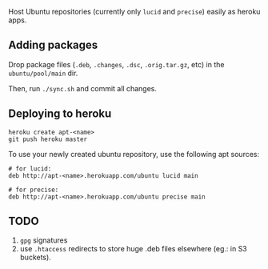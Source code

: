 Host Ubuntu repositories (currently only `lucid` and `precise`) easily as heroku apps.

## Adding packages

Drop package files (`.deb`, `.changes`, `.dsc`, `.orig.tar.gz`, etc) in the `ubuntu/pool/main` dir.

Then, run `./sync.sh` and commit all changes.

## Deploying to heroku

```
heroku create apt-<name>
git push heroku master
```

To use your newly created ubuntu repository, use the following apt sources:

```
# for lucid:
deb http://apt-<name>.herokuapp.com/ubuntu lucid main

# for precise:
deb http://apt-<name>.herokuapp.com/ubuntu precise main
```

## TODO

1.  `gpg` signatures
2.  use `.htaccess` redirects to store huge .deb files elsewhere (eg.: in S3 buckets).
